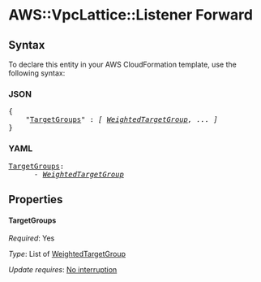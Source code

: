 # AWS::VpcLattice::Listener Forward

## Syntax

To declare this entity in your AWS CloudFormation template, use the following syntax:

### JSON

<pre>
{
    "<a href="#targetgroups" title="TargetGroups">TargetGroups</a>" : <i>[ <a href="weightedtargetgroup.md">WeightedTargetGroup</a>, ... ]</i>
}
</pre>

### YAML

<pre>
<a href="#targetgroups" title="TargetGroups">TargetGroups</a>: <i>
      - <a href="weightedtargetgroup.md">WeightedTargetGroup</a></i>
</pre>

## Properties

#### TargetGroups

_Required_: Yes

_Type_: List of <a href="weightedtargetgroup.md">WeightedTargetGroup</a>

_Update requires_: [No interruption](https://docs.aws.amazon.com/AWSCloudFormation/latest/UserGuide/using-cfn-updating-stacks-update-behaviors.html#update-no-interrupt)


